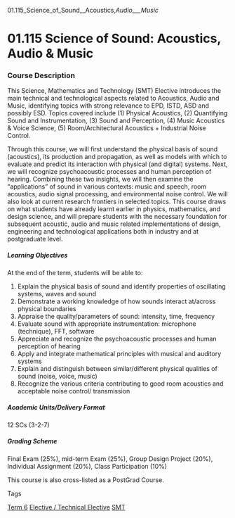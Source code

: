 01.115_Science_of_Sound__Acoustics,_Audio___Music_



01.115 Science of Sound: Acoustics, Audio & Music
=================================================

### Course Description



This Science, Mathematics and Technology (SMT) Elective introduces the main technical and technological aspects related to Acoustics, Audio and Music, identifying topics with strong relevance to EPD, ISTD, ASD and possibly ESD. Topics covered include (1) Physical Acoustics, (2) Quantifying Sound and Instrumentation, (3) Sound and Perception, (4) Music Acoustics & Voice Science, (5) Room/Architectural Acoustics + Industrial Noise Control.



Through this course, we will first understand the physical basis of sound (acoustics), its production and propagation, as well as models with which to evaluate and predict its interaction with physical (and digital) systems. Next, we will recognize psychoacoustic processes and human perception of hearing. Combining these two insights, we will then examine the “applications” of sound in various contexts: music and speech, room acoustics, audio signal processing, and environmental noise control. We will also look at current research frontiers in selected topics. This course draws on what students have already learnt earlier in physics, mathematics, and design science, and will prepare students with the necessary foundation for subsequent acoustic, audio and music related implementations of design, engineering and technological applications both in industry and at postgraduate level.



##### **Learning Objectives**



At the end of the term, students will be able to:



1. Explain the physical basis of sound and identify properties of oscillating systems, waves and sound
2. Demonstrate a working knowledge of how sounds interact at/across physical boundaries
3. Appraise the quality/parameters of sound: intensity, time, frequency
4. Evaluate sound with appropriate instrumentation: microphone (technique), FFT, software
5. Appreciate and recognize the psychoacoustic processes and human perception of hearing
6. Apply and integrate mathematical principles with musical and auditory systems
7. Explain and distinguish between similar/different physical qualities of sound (noise, voice, music)
8. Recognize the various criteria contributing to good room acoustics and acceptable noise control/ transmission


##### **Academic Units/Delivery Format**



12 SCs (3-2-7)



##### **Grading Scheme**



Final Exam (25%), mid-term Exam (25%), Group Design Project (20%), Individual Assignment (20%), Class Participation (10%)




This course is also cross-listed as a PostGrad Course.

Tags

[Term 6](/education/undergraduate/courses/?course-term=859)
[Elective / Technical Elective](/education/undergraduate/courses/?course-type=853)
[SMT](/education/undergraduate/courses/?pillar-cluster=45)

